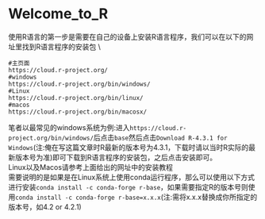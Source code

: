 # Welcome\_to\_R

使用R语言的第一步是需要在自己的设备上安装R语言程序，我们可以在以下的网址里找到R语言程序的安装包 \\

```
#主页面
https://cloud.r-project.org/
#windows
https://cloud.r-project.org/bin/windows/
#Linux
https://cloud.r-project.org/bin/linux/
#macos
https://cloud.r-project.org/bin/macosx/
```

笔者以最常见的windows系统为例:进入`https://cloud.r-project.org/bin/windows/`后点击`base`然后点击`Download R-4.3.1 for Windows`(注:俺在写这篇文章时R最新的版本号为4.3.1，下载时请以当时R实际的最新版本号为准)即可下载到R语言程序的安装包，之后点击安装即可。\
Linux以及Macos请参考上面给出的网址中的安装教程\
需要说明的是如果是在Linux系统上使用conda运行程序，那么可以使用以下方式进行安装`conda install -c conda-forge r-base`，如果需要指定R的版本号则使用`conda install -c conda-forge r-base=x.x.x`(注:需将x.x.x替换成你所指定的版本号，如4.2 or 4.2.1)

